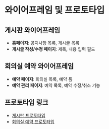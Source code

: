 # 와이어프레임 및 프로토타입

## 게시판 와이어프레임
- **홈페이지**: 공지사항 목록, 게시글 목록
- **게시글 작성/수정 페이지**: 제목, 내용 입력 필드

## 회의실 예약 와이어프레임
- **예약 페이지**: 회의실 목록, 예약 폼
- **예약 관리 페이지**: 예약 목록, 예약 수정/취소 기능

## 프로토타입 링크
- [게시판 프로토타입](https://example.com/prototype/board)
- [회의실 예약 프로토타입](https://example.com/prototype/meeting-room)